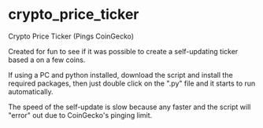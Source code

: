 # crypto_price_ticker
Crypto Price Ticker (Pings CoinGecko)

Created for fun to see if it was possible to create a self-updating ticker based a on a few coins.

If using a PC and python installed, download the script and install the required packages, then just double click on the ".py" file and it starts to run automatically. 

The speed of the self-update is slow because any faster and the script will "error" out due to CoinGecko's pinging limit.
